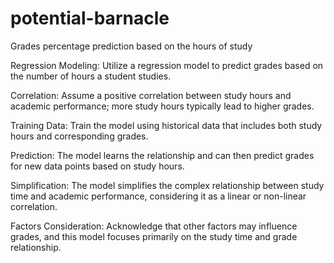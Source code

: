 # potential-barnacle
Grades percentage prediction based on the hours of study

Regression Modeling: Utilize a regression model to predict grades based on the number of hours a student studies.
  
Correlation: Assume a positive correlation between study hours and academic performance; more study hours typically lead to higher grades.

Training Data: Train the model using historical data that includes both study hours and corresponding grades.

Prediction: The model learns the relationship and can then predict grades for new data points based on study hours.

Simplification: The model simplifies the complex relationship between study time and academic performance, considering it as a linear or non-linear correlation.

Factors Consideration: Acknowledge that other factors may influence grades, and this model focuses primarily on the study time and grade relationship.
